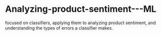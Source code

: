 # Analyzing-product-sentiment---ML
 focused on classifiers, applying them to analyzing product sentiment, and understanding the types of errors a classifier makes. 
